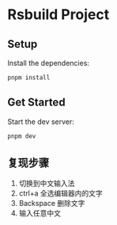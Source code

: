 # Rsbuild Project

## Setup

Install the dependencies:

```bash
pnpm install
```

## Get Started

Start the dev server:

```bash
pnpm dev
```

## 复现步骤

1. 切换到中文输入法
2. ctrl+a 全选编辑器内的文字
3. Backspace 删除文字
4. 输入任意中文
